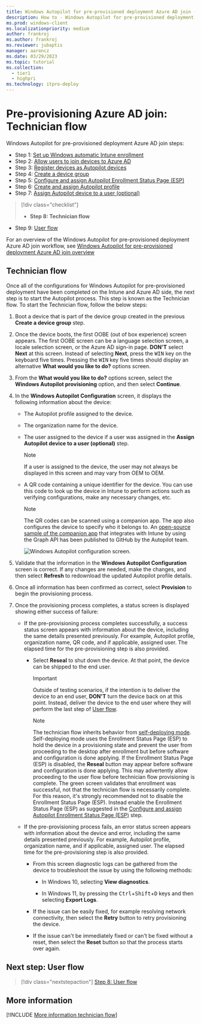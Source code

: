 ```yaml
---
title: Windows Autopilot for pre-provisioned deployment Azure AD join - Step 8 of 9 - Technician flow
description: How to - Windows Autopilot for pre-provisioned deployment Azure AD join - Step 8 of 9 - Technician flow.
ms.prod: windows-client
ms.localizationpriority: medium
author: frankroj
ms.author: frankroj
ms.reviewer: jubaptis
manager: aaroncz
ms.date: 03/29/2023
ms.topic: tutorial
ms.collection: 
  - tier1
  - highpri
ms.technology: itpro-deploy
---
```


# Pre-provisioning Azure AD join: Technician flow

Windows Autopilot for pre-provisioned deployment Azure AD join steps:
- Step 1: [Set up Windows automatic Intune enrollment](azure-ad-join-automatic-enrollment.md)
- Step 2: [Allow users to join devices to Azure AD](azure-ad-join-allow-users-to-join.md)
- Step 3: [Register devices as Autopilot devices](azure-ad-join-register-device.md)
- Step 4: [Create a device group](azure-ad-join-device-group.md)
- Step 5: [Configure and assign Autopilot Enrollment Status Page (ESP)](azure-ad-join-esp.md)
- Step 6: [Create and assign Autopilot profile](azure-ad-join-autopilot-profile.md)
- Step 7: [Assign Autopilot device to a user (optional)](azure-ad-join-assign-device-to-user.md)
> [!div class="checklist"]
> - **Step 8: Technician flow**
- Step 9: [User flow](hybrid-azure-ad-join-user-flow.md)

For an overview of the Windows Autopilot for pre-provisioned deployment Azure AD join workflow, see [Windows Autopilot for pre-provisioned deployment Azure AD join overview](azure-ad-join-workflow.md)

## Technician flow

Once all of the configurations for Windows Autopilot for pre-provisioned deployment have been completed on the Intune and Azure AD side, the next step is to start the Autopilot process. This step is known as the Technician flow. To start the Technician flow, follow the below steps:

1. Boot a device that is part of the device group created in the previous **Create a device group** step.

1. Once the device boots, the first OOBE (out of box experience) screen appears. The first OOBE screen can be a language selection screen, a locale selection screen, or the Azure AD sign-in page. **DON'T** select **Next** at this screen. Instead of selecting **Next**, press the <kbd>WIN</kbd> key on the keyboard five times. Pressing the <kbd>WIN</kbd> key five times should display an alternative **What would you like to do?** options screen.

1. From the **What would you like to do?** options screen, select the **Windows Autopilot provisioning** option, and then select **Continue**.

1. In the **Windows Autopilot Configuration** screen, it displays the following information about the device:

   - The Autopilot profile assigned to the device.

   - The organization name for the device.

   - The user assigned to the device if a user was assigned in the **Assign Autopilot device to a user (optional)** step.

      > [!NOTE]
      >
      > If a user is assigned to the device, the user may not always be displayed in this screen and may vary from OEM to OEM.

   - A QR code containing a unique identifier for the device. You can use this code to look up the device in Intune to perform actions such as verifying configurations, make any necessary changes, etc.

      > [!NOTE]
      >
      > The QR codes can be scanned using a companion app. The app also configures the device to specify who it belongs to. An [open-source sample of the companion app](https://github.com/Microsoft/WindowsAutopilotCompanion) that integrates with Intune by using the Graph API has been published to GitHub by the Autopilot team.

      ![Windows Autopilot configuration screen.](../../images/landing.png)

1. Validate that the information in the **Windows Autopilot Configuration** screen is correct. If any changes are needed, make the changes, and then select **Refresh** to redownload the updated Autopilot profile details.

1. Once all information has been confirmed as correct, select **Provision** to begin the provisioning process.

1. Once the provisioning process completes, a status screen is displayed showing either success of failure:

   - If the pre-provisioning process completes successfully, a success status screen appears with information about the device, including the same details presented previously. For example, Autopilot profile, organization name, QR code, and if applicable, assigned user. The elapsed time for the pre-provisioning step is also provided.

     - Select **Reseal** to shut down the device. At that point, the device can be shipped to the end user.

        > [!IMPORTANT]
        >
        > Outside of testing scenarios, if the intention is to deliver the device to an end user, **DON'T** turn the device back on at this point. Instead, deliver the device to the end user where they will perform the last step of [User flow](hybrid-azure-ad-join-user-flow.md).

        > [!NOTE]
        >
        > The technician flow inherits behavior from [self-deploying mode](../self-deploying/self-deploying-workflow.md). Self-deploying mode uses the Enrollment Status Page (ESP) to hold the device in a provisioning state and prevent the user from proceeding to the desktop after enrollment but before software and configuration is done applying. If the Enrollment Status Page (ESP) is disabled, the **Reseal** button may appear before software and configuration is done applying. This may advertently allow proceeding to the user flow before technician flow provisioning is complete. The green screen validates that enrollment was successful, not that the technician flow is necessarily complete. For this reason, it's strongly recommended not to disable the Enrollment Status Page (ESP). Instead enable the Enrollment Status Page (ESP) as suggested in the [Configure and assign Autopilot Enrollment Status Page (ESP)](azure-ad-join-esp.md) step.

   - If the pre-provisioning process fails, an error status screen appears with information about the device and error, including the same details presented previously.  For example, Autopilot profile, organization name, and if applicable, assigned user. The elapsed time for the pre-provisioning step is also provided.

     - From this screen diagnostic logs can be gathered from the device to troubleshoot the issue by using the following methods:

       - In Windows 10, selecting **View diagnostics**.

       - In Windows 11, by pressing the <kbd>Ctrl</kbd>+<kbd>Shift</kbd>+<kbd>D</kbd> keys and then selecting **Export Logs**.

     - If the issue can be easily fixed, for example resolving network connectivity, then select the **Retry** button to retry provisioning the device.

     - If the issue can't be immediately fixed or can't be fixed without a reset, then select the **Reset** button so that the process starts over again.

## Next step: User flow

> [!div class="nextstepaction"]
> [Step 8: User flow](azure-ad-join-user-flow.md)

## More information

[!INCLUDE [More information technician flow](../includes/more-info-technician-flow.md)]
